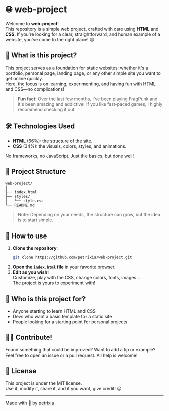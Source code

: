 # 🌐 web-project

Welcome to **web-project**!  
This repository is a simple web project, crafted with care using **HTML** and **CSS**. If you're looking for a clear, straightforward, and human example of a website, you've come to the right place! 😄

## 🚀 What is this project?

This project serves as a foundation for static websites: whether it's a portfolio, personal page, landing page, or any other simple site you want to get online quickly.  
Here, the focus is on learning, experimenting, and having fun with HTML and CSS—no complications!

> **Fun fact:** Over the last few months, I've been playing FragPunk and it's been amazing and addictive! If you like fast-paced games, I highly recommend checking it out.

## 🛠️ Technologies Used

- **HTML** (66%): the structure of the site.  
- **CSS** (34%): the visuals, colors, styles, and animations.

No frameworks, no JavaScript. Just the basics, but done well!

## 📁 Project Structure

```
web-project/
│
├── index.html
├── styles/
│   └── style.css
└── README.md
```

> Note: Depending on your needs, the structure can grow, but the idea is to start simple.

## 👀 How to use

1. **Clone the repository**:
   ```bash
   git clone https://github.com/petrixia/web-project.git
   ```
2. **Open the `index.html` file** in your favorite browser.
3. **Edit as you wish!**  
   Customize, play with the CSS, change colors, fonts, images...  
   The project is yours to experiment with!

## 🎯 Who is this project for?

- Anyone starting to learn HTML and CSS
- Devs who want a basic template for a static site
- People looking for a starting point for personal projects

## 🙋‍♂️ Contribute!

Found something that could be improved? Want to add a tip or example?  
Feel free to open an issue or a pull request. All help is welcome!

## 📄 License

This project is under the MIT license.  
Use it, modify it, share it, and if you want, give credit! 😉

---

Made with 💚 by [petrixia](https://github.com/petrixia)
